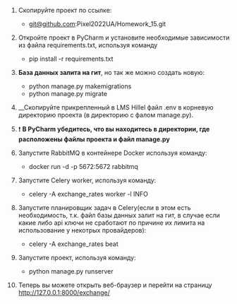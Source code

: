 
1. Скопируйте проект по ссылке:
   - git@github.com:Pixel2022UA/Homework_15.git

2. Откройте проект в PyCharm и установите необходимые зависимости из файла requirements.txt, используя команду 
   - pip install -r requirements.txt

3. __База данных залита на гит__, но так же можно создать новую:
   - python manage.py makemigrations
   - python manage.py migrate

4. __Скопируйте прикрепленный в LMS Hillel файл .env в корневую директорию проекта (в директорию с фалом manage.py).

5. :exclamation: __В PyCharm убедитесь, что вы находитесь в директории, где расположены файлы проекта и файл manage.py__

6. Запустите RabbitMQ в контейнере Docker используя команду: 
   - docker run -d -p 5672:5672 rabbitmq

7. Запустите Celery worker, используя команду:
    - celery -A exchange_rates worker -l INFO

8. Запустите планировщик задач в Celery(если в этом есть необходимость, т.к. файл базы данных залит на гит,
в случае если какие либо api ключи не сработают по причине их лимита на использование у некотрых провайдеров):
   - celery -A exchange_rates beat

9. Запустите проект, используя команду:
   - python manage.py runserver

10. Теперь вы можете открыть веб-браузер и перейти на страницу http://127.0.0.1:8000/exchange/
